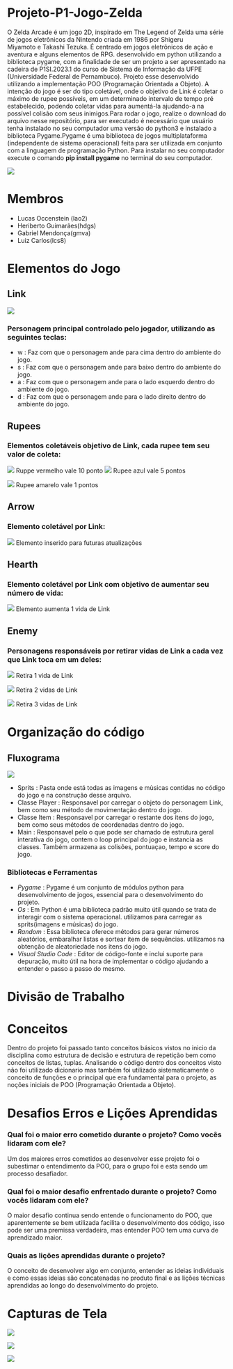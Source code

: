 # Projeto-P1-Jogo-Zelda
O Zelda Arcade é um jogo 2D, inspirado em The Legend of Zelda uma série de jogos eletrônicos da Nintendo criada em 1986 por Shigeru Miyamoto e Takashi Tezuka. É centrado em jogos eletrônicos de ação e aventura e alguns elementos de RPG. desenvolvido em python utilizando a biblioteca pygame, com a finalidade de ser um projeto a ser apresentado na cadeira de P1SI.2023.1 do curso de Sistema de Informação da UFPE (Universidade Federal de Pernambuco). Projeto esse desenvolvido utilizando a implementação POO (Programação Orientada a Objeto). A intenção do jogo é ser do tipo coletável, onde o objetivo de Link é coletar o máximo de rupee possíveis, em um determinado intervalo de tempo pré estabelecido, podendo coletar vidas para aumentá-la ajudando-a na possível colisão com seus inimigos.Para rodar o jogo, realize o download do arquivo nesse repositório, para ser executado é necessário que usuário tenha instalado no seu computador uma versão do python3 e instalado a biblioteca Pygame.Pygame é uma biblioteca de jogos multiplataforma (independente de sistema operacional) feita para ser utilizada em conjunto com a linguagem de programação Python. Para instalar no seu computador execute o comando **pip install pygame** no terminal do seu computador.


![](https://github.com/lcs8/Projeto-P1-Jogo-Zelda/blob/main/sprits/Link1.jpg)
# Membros
- Lucas Occenstein (lao2)
- Heriberto Guimarães(hdgs)
- Gabriel Mendonça(gmva)
- Luiz Carlos(lcs8)

# Elementos do Jogo
## Link
![](https://github.com/lcs8/Projeto-P1-Jogo-Zelda/blob/main/sprits/Link.png)
### Personagem principal controlado pelo jogador, utilizando as seguintes teclas:
- w : Faz com que o personagem ande para cima dentro do ambiente do jogo.
- s : Faz com que o personagem ande para baixo dentro do ambiente do jogo.
- a : Faz com que o personagem ande para o lado esquerdo dentro do ambiente do jogo.
- d : Faz com que o personagem ande para o lado direito dentro do ambiente do jogo.
## Rupees
### Elementos coletáveis objetivo de Link, cada rupee tem seu valor de coleta:
![](https://github.com/lcs8/Projeto-P1-Jogo-Zelda/blob/main/sprits/red_rupee.png) Ruppe vermelho vale 10 ponto
![](https://github.com/lcs8/Projeto-P1-Jogo-Zelda/blob/main/sprits/blue_rupee.png) Rupee azul vale 5 pontos

![](https://github.com/lcs8/Projeto-P1-Jogo-Zelda/blob/main/sprits/yellow_rupee.png) Rupee amarelo vale 1 pontos
## Arrow
### Elemento coletável por Link:
![](https://github.com/lcs8/Projeto-P1-Jogo-Zelda/blob/main/sprits/Arrow.png) Elemento inserido para futuras atualizações
## Hearth
### Elemento coletável por Link com objetivo de aumentar seu número de vida:
![](https://github.com/lcs8/Projeto-P1-Jogo-Zelda/blob/main/sprits/Hearth.png) Elemento aumenta 1 vida de Link
## Enemy
### Personagens responsáveis por retirar vidas de Link a cada vez que Link toca em um deles:
![](https://github.com/lcs8/Projeto-P1-Jogo-Zelda/blob/main/sprits/enemy1.png) Retira 1 vida de Link

![](https://github.com/lcs8/Projeto-P1-Jogo-Zelda/blob/main/sprits/enemy2.png) Retira 2 vidas de Link

![](https://github.com/lcs8/Projeto-P1-Jogo-Zelda/blob/main/sprits/enemy3.png) Retira 3 vidas de Link
# Organização do código
## Fluxograma
![](https://github.com/lcs8/Projeto-P1-Jogo-Zelda/blob/main/sprits/Fluxograma_page-0001.jpg)
- Sprits : Pasta onde está todas as imagens e mùsicas contidas no código do jogo e na construção desse arquivo.
- Classe Player : Responsavel por carregar o objeto do personagem Link, bem como seu método de movimentação dentro do jogo.
- Classe Item : Responsavel por carregar o restante dos itens do jogo, bem como seus métodos de coordenadas dentro do jogo.
- Main : Responsavel pelo o que pode ser chamado de estrutura geral interativa do jogo, contem o loop principal do jogo e instancia as classes. Também armazena as colisões, pontuaçao, tempo e score do jogo.
### Bibliotecas e Ferramentas
- *Pygame* : Pygame é um conjunto de módulos python para desenvolvimento de jogos, essencial para o desenvolvimento do projeto.
- *Os* : Em Python é uma biblioteca padrão muito útil quando se trata de interagir com o sistema operacional. utilizamos para carregar as sprits(imagens e músicas) do jogo.
- *Random* : Essa biblioteca oferece métodos para gerar números aleatórios, embaralhar listas e sortear item de sequências. utilizamos na obtenção de aleatoriedade nos itens do jogo.
- *Visual Studio Code* : Editor de código-fonte e inclui suporte para depuração, muito útil na hora de implementar o código ajudando a entender o passo a passo do mesmo.
# Divisão de Trabalho
# Conceitos
Dentro do projeto foi passado tanto conceitos básicos vistos no inicio da disciplina como estrutura de decisão e estrutura de repetição bem como conceitos de listas, tuplas. Analisando o código dentro dos conceitos visto não foi utilizado dicionario mas também foi utilizado sistematicamente o conceito de funções e o principal que era fundamental para o projeto, as noções iniciais de POO (Programação Orientada a Objeto).
# Desafios Erros e Lições Aprendidas
### Qual foi o maior erro cometido durante o projeto? Como vocês lidaram com ele?
Um dos maiores erros cometidos ao desenvolver esse projeto foi o subestimar o entendimento da POO, para o grupo foi e esta sendo um processo desafiador.
### Qual foi o maior desafio enfrentado durante o projeto? Como vocês lidaram com ele?
O maior desafio continua sendo entende o funcionamento do POO, que aparentemente se bem utilizada facilita o desenvolvimento dos código, isso pode ser uma premissa verdadeira, mas entender POO tem uma curva de aprendizado maior.
### Quais as lições aprendidas durante o projeto?
O conceito de desenvolver algo em conjunto, entender as ideias individuais e como essas ideias são concatenadas no produto final e as lições técnicas aprendidas ao longo do desenvolvimento do projeto.
# Capturas de Tela
![](https://github.com/lcs8/Projeto-P1-Jogo-Zelda/blob/main/ScreenGame/screen1.jpg)

![](https://github.com/lcs8/Projeto-P1-Jogo-Zelda/blob/main/ScreenGame/screen2.jpg)

![](https://github.com/lcs8/Projeto-P1-Jogo-Zelda/blob/main/ScreenGame/screen3.jpg)






